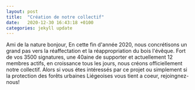 ```yaml
---
layout: post
title:  "Création de notre collectif"
date:   2020-12-30 16:43:18 +0100
categories: jekyll update
---
```

Ami de la nature bonjour,
En cette fin d'année 2020, nous concrétisons un grand pas vers la réaffectation et la réappropriation du bois l'évêque.
Fort de vos 3500 signatures, une 40aine de supporter et actuellement 12 membres actifs, en croissance tous les jours, nous créons officiellement notre collectif.
Alors si vous étes intéressés par ce projet ou simplement si la protection des forêts urbaines Liégeoises vous tient a coeur, rejoingnez-nous!
